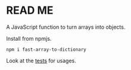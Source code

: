 # READ ME

A JavaScript function to turn arrays into objects.

Install from npmjs.

```
npm i fast-array-to-dictionary
```

Look at the [tests](https://github.com/brunoscopelliti/array-to-dictionary/blob/master/tests.js) for usages.
